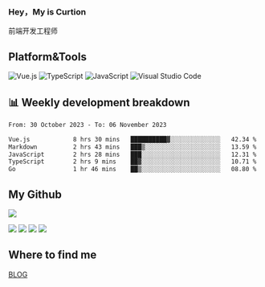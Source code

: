 ### Hey，My is Curtion
前端开发工程师
## Platform&Tools

![Vue.js](https://img.shields.io/badge/-Vue.js-4FC08D?style=flat-square&logo=Vue.js&logoColor=white)
![TypeScript](https://img.shields.io/badge/-TypeScript-007ACC?style=flat-square&logo=typescript&logoColor=white)
![JavaScript](https://img.shields.io/badge/-JavaScript-F7DF1E?style=flat-square&logo=javascript&logoColor=black)
![Visual Studio Code](https://img.shields.io/badge/-VSCode-007ACC?style=flat-square&logo=Visual-Studio-Code&logoColor=white)

## 📊 Weekly development breakdown

<!--START_SECTION:waka-->

```txt
From: 30 October 2023 - To: 06 November 2023

Vue.js            8 hrs 30 mins   ██████████▓░░░░░░░░░░░░░░   42.34 %
Markdown          2 hrs 43 mins   ███▒░░░░░░░░░░░░░░░░░░░░░   13.59 %
JavaScript        2 hrs 28 mins   ███░░░░░░░░░░░░░░░░░░░░░░   12.31 %
TypeScript        2 hrs 9 mins    ██▓░░░░░░░░░░░░░░░░░░░░░░   10.71 %
Go                1 hr 46 mins    ██▒░░░░░░░░░░░░░░░░░░░░░░   08.80 %
```

<!--END_SECTION:waka-->

## My Github

![](http://github-profile-summary-cards.vercel.app/api/cards/profile-details?username=curtion&theme=nord_bright)

![](http://github-profile-summary-cards.vercel.app/api/cards/stats?username=curtion&theme=nord_bright)
![](http://github-profile-summary-cards.vercel.app/api/cards/productive-time?username=curtion&theme=nord_bright&utcOffset=8)
![](http://github-profile-summary-cards.vercel.app/api/cards/repos-per-language?username=curtion&theme=nord_bright)
![](http://github-profile-summary-cards.vercel.app/api/cards/most-commit-language?username=curtion&theme=nord_bright)

## Where to find me

[BLOG](https://blog.3gxk.net)
